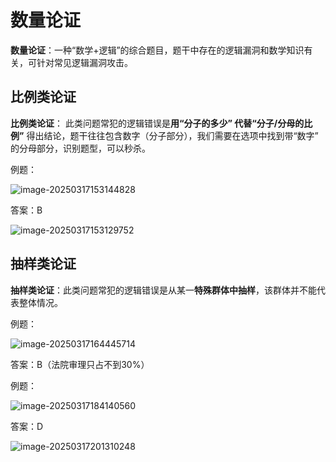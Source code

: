 # 数量论证

**数量论证**：一种“数学+逻辑”的综合题目，题干中存在的逻辑漏洞和数学知识有关，可针对常见逻辑漏洞攻击。

## 比例类论证

**比例类论证**： 此类问题常犯的逻辑错误是**用“分子的多少” 代替“分子/分母的比例”** 得出结论，题干往往包含数字（分子部分），我们需要在选项中找到带“数字” 的分母部分，识别题型，可以秒杀。  

例题：

![image-20250317153144828](https://imagere.oss-cn-beijing.aliyuncs.com/mxyimage-20250317153144828.png)

答案：B

![image-20250317153129752](https://imagere.oss-cn-beijing.aliyuncs.com/mxyimage-20250317153129752.png)

## 抽样类论证

**抽样类论证**：此类问题常犯的逻辑错误是从某一**特殊群体中抽样**，该群体并不能代表整体情况。  

例题：

![image-20250317164445714](https://imagere.oss-cn-beijing.aliyuncs.com/mxyimage-20250317164445714.png)

答案：B（法院审理只占不到30%）

例题：

![image-20250317184140560](https://imagere.oss-cn-beijing.aliyuncs.com/mxyimage-20250317184140560.png)

答案：D

![image-20250317201310248](https://imagere.oss-cn-beijing.aliyuncs.com/mxyimage-20250317201310248.png)